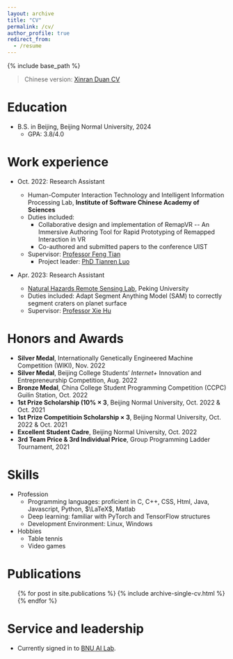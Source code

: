 ```yaml
---
layout: archive
title: "CV"
permalink: /cv/
author_profile: true
redirect_from:
  - /resume
---
```


{% include base_path %}

> Chinese version: [Xinran Duan CV](http://kong-johnny.github.io/files/自我介绍.pdf)

Education
======
* B.S. in Beijing, Beijing Normal University, 2024
  * GPA: 3.8/4.0


Work experience
======
* Oct. 2022: Research Assistant
  * Human-Computer Interaction Technology and Intelligent Information Processing Lab, **Institute of Software Chinese Academy of Sciences**
  * Duties included: 
    * Collaborative design and implementation of RemapVR -- An Immersive Authoring Tool for Rapid Prototyping of Remapped Interaction in VR
    * Co-authored and submitted papers to the conference UIST
  * Supervisor: [Professor Feng Tian](https://people.ucas.ac.cn/~fengt)
    * Project leader: [PhD Tianren Luo](https://scholar.google.cz/citations?user=AltFe_0AAAAJ&hl=cs&oi=ao)

* Apr. 2023: Research Assistant
  * [Natural Hazards Remote Sensing Lab](https://gsprs-pku.github.io/), Peking University
  * Duties included: Adapt Segment Anything Model (SAM) to correctly segment craters on planet surface
  * Supervisor: [Professor Xie Hu](https://sites.google.com/site/xiehusar/)

Honors and Awards
======
* **Silver Medal**, Internationally Genetically Engineered Machine Competition (WIKI), Nov. 2022
* **Silver Medal**, Beijing College Students’ *Internet+* Innovation and Entrepreneurship Competition, Aug. 2022
* **Bronze Medal**, China College Student Programming Competition (CCPC) Guilin Station, Oct. 2022
* **1st Prize Scholarship (10% $\times$ 3**, Beijing Normal University, Oct. 2022 & Oct. 2021
* **1st Prize Competitioin Scholarship $\times$ 3**, Beijing Normal University, Oct. 2022 & Oct. 2021
* **Excellent Student Cadre**, Beijing Normal University, Oct. 2022
* **3rd Team Price & 3rd Individual Price**, Group Programming Ladder Tournament, 2021
  
Skills
======
* Profession
  * Programming languages: proficient in C, C++, CSS, Html, Java, Javascript, Python, $\LaTeX$, Matlab
  * Deep learning: familiar with PyTorch and TensorFlow structures
  * Development Environment: Linux, Windows
* Hobbies
  * Table tennis
  * Video games

Publications
======
  <ul>{% for post in site.publications %}
    {% include archive-single-cv.html %}
  {% endfor %}</ul>
  
<!-- Talks
======
  <ul>{% for post in site.talks %}
    {% include archive-single-talk-cv.html %}
  {% endfor %}</ul> -->
  
<!-- Teaching
======
  <ul>{% for post in site.teaching %}
    {% include archive-single-cv.html %}
  {% endfor %}</ul>-->

Service and leadership 
======
* Currently signed in to [BNU AI Lab](https://vmcl.bnu.edu.cn/).
